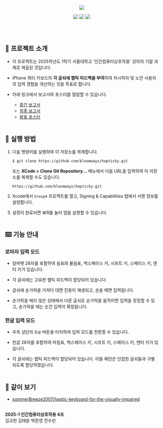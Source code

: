 <div align="center">
  <a href="https://github.com/bloomwayz/hapticky">
    <img src="https://capsule-render.vercel.app/api?type=venom&height=300&text=눈%20감고도%20쓰겠다&textBg=false&desc=저시력자를%20위한%20햅틱%20키보드&descAlignY=70">
  </a>

  <p align="center">
    <img src="https://img.shields.io/badge/iOS-1A1A1A?style=for-the-badge&logo=apple&logoColor=white"/>
    <img src="https://img.shields.io/badge/SwiftUI-F05138?style=for-the-badge&logo=swift&logoColor=white"/>
    <img src="https://img.shields.io/badge/UIKit-2396F3?style=for-the-badge&logo=uikit&logoColor=white"/>
    </div>
  </p>
</div>
<br></br>

## 🧐 프로젝트 소개

- 이 프로젝트는 2025학년도 1학기 서울대학교 '인간컴퓨터상호작용' 강의의 기말 과제로 제출된 것입니다.

- iPhone 쿼티 키보드의 **각 글쇠에 햅틱 피드백을 부여**하여 저시력자 및 노안 사용자의 입력 경험을 개선하는 것을 목표로 합니다.

- 아래 링크에서 보고서와 포스터를 열람할 수 있습니다.
    - [중간 보고서](assets/midterm_report_team4.pdf)
    - [최종 보고서](assets/final_report_team4.pdf)
    - [발표 포스터](assets/poster_team4.pdf)
<br></br>

## 📲 실행 방법

1. 다음 명령어를 실행하여 이 저장소를 복제합니다.

    ```sh
    $ git clone https://github.com/bloomwayz/hapticky.git
    ```

    또는 **XCode > Clone Git Repository...** 메뉴에서 다음 URL을 입력하여 이 저장소를 복제할 수도 있습니다.

    ```
    https://github.com/bloomwayz/hapticky.git
    ```

2. Xcode에서 `Group4` 프로젝트를 열고, Signing & Capabilities 탭에서 서명 정보를 설정합니다.

3. 설정이 완료되면 ⌘R를 눌러 앱을 실행할 수 있습니다.
<br></br>


## ⌨️ 기능 안내

### 로마자 입력 모드

- 알파벳 26자를 포함하여 쉼표와 물음표, 백스페이스 키, 시프트 키, 스페이스 키, 엔터 키가 있습니다.

- 각 글쇠에는 고유한 햅틱 피드백이 할당되어 있습니다.

- 글쇠에 손가락을 가져다 대면 진동이 재생되고, 손을 떼면 입력됩니다.

- 손가락을 떼지 않은 상태에서 다른 글쇠로 손가락을 움직이면 입력을 정정할 수 있고, 손가락을 떼는 순간 입력이 확정됩니다.

### 한글 입력 모드

- 우측 상단의 `한글` 버튼을 터치하여 입력 모드를 전환할 수 있습니다.

- 한글 26자를 포함하여 마침표, 백스페이스 키, 시프트 키, 스페이스 키, 엔터 키가 있습니다.

- 각 글쇠에는 햅틱 피드백이 할당되어 있습니다. 이들 패턴은 인접한 글쇠들과 구별되도록 할당하였습니다.
<br></br>


## 🔗 같이 보기

- [summerBreeze2007/haptic-keyboard-for-the-visually-impaired](https://github.com/summerBreeze2007/haptic-keyboard-for-the-visually-impaired)
<br></br>

**2025-1 인간컴퓨터상호작용 4조** \
김교헌 김태윤 박준영 전수빈
